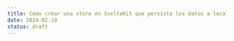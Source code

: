 ```yaml
---
title: Cómo crear una store en SvelteKit que persista los datos a localStorage
date: 2024-02-10
status: draft
---
```


